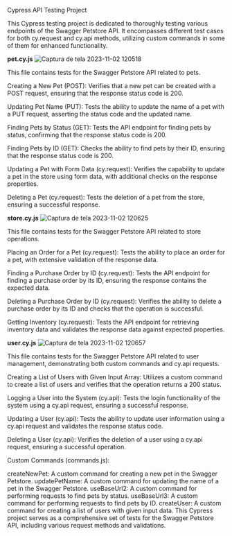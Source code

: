 Cypress API Testing Project

This Cypress testing project is dedicated to thoroughly testing various endpoints of the Swagger Petstore API. It encompasses different test cases for both cy.request and cy.api methods, utilizing custom commands in some of them for enhanced functionality.

**pet.cy.js**
![Captura de tela 2023-11-02 120518](https://github.com/leo-badell/Testing-Swagger-Petstore/assets/91019951/5e86a6e1-51f0-4982-aa87-aca29d85e6d1)

This file contains tests for the Swagger Petstore API related to pets.

Creating a New Pet (POST): Verifies that a new pet can be created with a POST request, ensuring that the response status code is 200.

Updating Pet Name (PUT): Tests the ability to update the name of a pet with a PUT request, asserting the status code and the updated name.

Finding Pets by Status (GET): Tests the API endpoint for finding pets by status, confirming that the response status code is 200.

Finding Pets by ID (GET): Checks the ability to find pets by their ID, ensuring that the response status code is 200.

Updating a Pet with Form Data (cy.request): Verifies the capability to update a pet in the store using form data, with additional checks on the response properties.

Deleting a Pet (cy.request): Tests the deletion of a pet from the store, ensuring a successful response.

**store.cy.js**
![Captura de tela 2023-11-02 120625](https://github.com/leo-badell/Testing-Swagger-Petstore/assets/91019951/46049ae2-5c95-45ac-804c-04985006a771)

This file contains tests for the Swagger Petstore API related to store operations.

Placing an Order for a Pet (cy.request): Tests the ability to place an order for a pet, with extensive validation of the response data.

Finding a Purchase Order by ID (cy.request): Tests the API endpoint for finding a purchase order by its ID, ensuring the response contains the expected data.

Deleting a Purchase Order by ID (cy.request): Verifies the ability to delete a purchase order by its ID and checks that the operation is successful.

Getting Inventory (cy.request): Tests the API endpoint for retrieving inventory data and validates the response data against expected properties.

**user.cy.js**
![Captura de tela 2023-11-02 120657](https://github.com/leo-badell/Testing-Swagger-Petstore/assets/91019951/d18f2ded-8005-4004-a01f-1f89a462ade9)

This file contains tests for the Swagger Petstore API related to user management, demonstrating both custom commands and cy.api requests.

Creating a List of Users with Given Input Array: Utilizes a custom command to create a list of users and verifies that the operation returns a 200 status.

Logging a User into the System (cy.api): Tests the login functionality of the system using a cy.api request, ensuring a successful response.

Updating a User (cy.api): Tests the ability to update user information using a cy.api request and validates the response status code.

Deleting a User (cy.api): Verifies the deletion of a user using a cy.api request, ensuring a successful operation.

Custom Commands (commands.js):

createNewPet: A custom command for creating a new pet in the Swagger Petstore.
updatePetName: A custom command for updating the name of a pet in the Swagger Petstore.
useBaseUrl2: A custom command for performing requests to find pets by status.
useBaseUrl3: A custom command for performing requests to find pets by ID.
createUser: A custom command for creating a list of users with given input data.
This Cypress project serves as a comprehensive set of tests for the Swagger Petstore API, including various request methods and validations.
